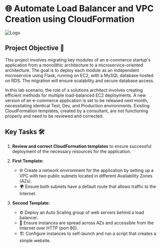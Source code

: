 # 🌐 Automate Load Balancer and VPC Creation using CloudFormation

![Logo](https://your-logo-url.com/logo.png) <!-- Replace with your actual logo URL -->

## Project Objective 🎯
This project involves migrating key modules of an e-commerce startup's application from a monolithic architecture to a microservice-oriented architecture. The goal is to deploy each module as an independent microservice using Flask, running on EC2, with a MySQL database hosted on RDS. The migration will ensure scalability and secure database access.

In this lab scenario, the role of a solutions architect involves creating efficient methods for multiple load-balanced EC2 deployments. A new version of an e-commerce application is set to be released next month, necessitating identical Test, Dev, and Production environments. Existing CloudFormation templates, created by a consultant, are not functioning properly and need to be reviewed and corrected.

## Key Tasks 🛠️
1. **Review and correct CloudFormation templates** to ensure successful deployment of the necessary resources for the application.
  
2. **First Template:**
   - 🌐 Create a network environment for the application by setting up a VPC with two public subnets located in different Availability Zones (AZs).
   - 🌍 Ensure both subnets have a default route that allows traffic to the Internet.

3. **Second Template:**
   - ⚙️ Deploy an Auto Scaling group of web servers behind a load balancer.
   - 🔗 Ensure instances are spread across AZs and accessible from the Internet over HTTP (port 80).
   - 🏗️ Configure instances to self-launch and run a script that creates a simple website.
